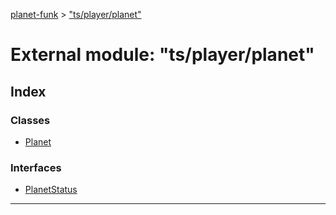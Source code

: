 [planet-funk](../README.md) > ["ts/player/planet"](../modules/_ts_player_planet_.md)

# External module: "ts/player/planet"

## Index

### Classes

* [Planet](../classes/_ts_player_planet_.planet.md)

### Interfaces

* [PlanetStatus](../interfaces/_ts_player_planet_.planetstatus.md)

---

